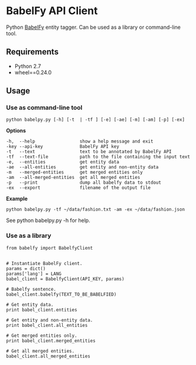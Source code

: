 # BabelFy API Client

Python [BabelFy](http://babelfy.org) entity tagger. Can be used as a library or command-line tool.

## Requirements
* Python 2.7
* wheel==0.24.0

## Usage
### Use as command-line tool

```python babelpy.py [-h] [-t  | -tf ] [-e] [-ae] [-m] [-am] [-p] [-ex]```


**Options**
```
-h,  --help                 show a help message and exit
-key --api-key              BabelFy API key
-t   --text                 text to be annotated by BabelFy API
-tf  --text-file            path to the file containing the input text
-e,  --entities             get entity data
-ae  --all-entities         get entity and non-entity data
-m   --merged-entities      get merged entities only
-am  --all-merged-entities  get all merged entities
-p   --print                dump all babelfy data to stdout
-ex  --export               filename of the output file
```

**Example**

```python babelpy.py -tf ~/data/fashion.txt -am -ex ~/data/fashion.json```

See python babelpy.py -h for help.

### Use as a library
```
from babelfy import BabelfyClient


# Instantiate BabelFy client.
params = dict()
params['lang'] = LANG
babel_client = BabelfyClient(API_KEY, params)

# Babelfy sentence.
babel_client.babelfy(TEXT_TO_BE_BABELFIED)

# Get entity data.
print babel_client.entities

# Get entity and non-entity data.
print babel_client.all_entities

# Get merged entities only.
print babel_client.merged_entities

# Get all merged entities.
babel_client.all_merged_entities
```
